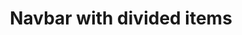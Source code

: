 ---
title: Navbar with divided items
category: Application
paid: true
isActive: true
ltr: {"vue":{"vueTail":[],"vueCss":[]},"preview":"function App() {\n  const [state, setState] = useState(false); // Replace javascript:void(0) paths with your paths\n\n  const navigation = [{\n    title: \"Features\",\n    path: \"javascript:void(0)\"\n  }, {\n    title: \"Integrations\",\n    path: \"javascript:void(0)\"\n  }, {\n    title: \"Customers\",\n    path: \"javascript:void(0)\"\n  }, {\n    title: \"Pricing\",\n    path: \"javascript:void(0)\"\n  }];\n  return /*#__PURE__*/React.createElement(\"nav\", {\n    className: \"bg-white border-b w-full md:static md:text-sm md:border-none\"\n  }, /*#__PURE__*/React.createElement(\"div\", {\n    className: \"items-center px-4 max-w-screen-xl mx-auto md:flex md:px-8\"\n  }, /*#__PURE__*/React.createElement(\"div\", {\n    className: \"flex items-center justify-between py-3 md:py-5 md:block\"\n  }, /*#__PURE__*/React.createElement(\"a\", {\n    href: \"javascript:void(0)\"\n  }, /*#__PURE__*/React.createElement(\"img\", {\n    src: \"https://www.floatui.com/logo.svg\",\n    width: 120,\n    height: 50,\n    alt: \"Float UI logo\"\n  })), /*#__PURE__*/React.createElement(\"div\", {\n    className: \"md:hidden\"\n  }, /*#__PURE__*/React.createElement(\"button\", {\n    className: \"text-gray-500 hover:text-gray-800\",\n    onClick: () => setState(!state)\n  }, state ? /*#__PURE__*/React.createElement(\"svg\", {\n    xmlns: \"http://www.w3.org/2000/svg\",\n    className: \"h-6 w-6\",\n    viewBox: \"0 0 20 20\",\n    fill: \"currentColor\"\n  }, /*#__PURE__*/React.createElement(\"path\", {\n    fillRule: \"evenodd\",\n    d: \"M4.293 4.293a1 1 0 011.414 0L10 8.586l4.293-4.293a1 1 0 111.414 1.414L11.414 10l4.293 4.293a1 1 0 01-1.414 1.414L10 11.414l-4.293 4.293a1 1 0 01-1.414-1.414L8.586 10 4.293 5.707a1 1 0 010-1.414z\",\n    clipRule: \"evenodd\"\n  })) : /*#__PURE__*/React.createElement(\"svg\", {\n    xmlns: \"http://www.w3.org/2000/svg\",\n    fill: \"none\",\n    viewBox: \"0 0 24 24\",\n    strokeWidth: 1.5,\n    stroke: \"currentColor\",\n    className: \"w-6 h-6\"\n  }, /*#__PURE__*/React.createElement(\"path\", {\n    strokeLinecap: \"round\",\n    strokeLinejoin: \"round\",\n    d: \"M3.75 6.75h16.5M3.75 12h16.5m-16.5 5.25h16.5\"\n  }))))), /*#__PURE__*/React.createElement(\"div\", {\n    className: `flex-1 pb-3 mt-8 md:block md:pb-0 md:mt-0 ${state ? 'block' : 'hidden'}`\n  }, /*#__PURE__*/React.createElement(\"ul\", {\n    className: \"justify-end items-center space-y-6 md:flex md:space-x-6 md:space-y-0\"\n  }, navigation.map((item, idx) => {\n    return /*#__PURE__*/React.createElement(\"li\", {\n      key: idx,\n      className: \"text-gray-700 hover:text-indigo-600\"\n    }, /*#__PURE__*/React.createElement(\"a\", {\n      href: item.path,\n      className: \"block\"\n    }, item.title));\n  }), /*#__PURE__*/React.createElement(\"span\", {\n    className: \"hidden w-px h-6 bg-gray-300 md:block\"\n  }), /*#__PURE__*/React.createElement(\"div\", {\n    className: \"space-y-3 items-center gap-x-6 md:flex md:space-y-0\"\n  }, /*#__PURE__*/React.createElement(\"li\", null, /*#__PURE__*/React.createElement(\"a\", {\n    href: \"javascript:void(0)\",\n    className: \"block py-3 text-center text-gray-700 hover:text-indigo-600 border rounded-lg md:border-none\"\n  }, \"Log in\")), /*#__PURE__*/React.createElement(\"li\", null, /*#__PURE__*/React.createElement(\"a\", {\n    href: \"javascript:void(0)\",\n    className: \"block py-3 px-4 font-medium text-center text-white bg-indigo-600 hover:bg-indigo-500 active:bg-indigo-700 active:shadow-none rounded-lg shadow md:inline\"\n  }, \"Sign in\")))))));\n}","react":{"jsxTail":[{"label":"App.jsx","code":"import { useState } from 'react'\n\nexport default () => {\n\n    const [state, setState] = useState(false)\n\n    // Replace javascript:void(0) paths with your paths\n    const navigation = [\n        { title: \"Features\", path: \"javascript:void(0)\" },\n        { title: \"Integrations\", path: \"javascript:void(0)\" },\n        { title: \"Customers\", path: \"javascript:void(0)\" },\n        { title: \"Pricing\", path: \"javascript:void(0)\" }\n    ]\n\n    return (\n        <nav className=\"bg-white border-b w-full md:static md:text-sm md:border-none\">\n            <div className=\"items-center px-4 max-w-screen-xl mx-auto md:flex md:px-8\">\n                <div className=\"flex items-center justify-between py-3 md:py-5 md:block\">\n                    <a href=\"javascript:void(0)\">\n                        <img\n                            src=\"https://www.floatui.com/logo.svg\"\n                            width={120}\n                            height={50}\n                            alt=\"Float UI logo\"\n                        />\n                    </a>\n                    <div className=\"md:hidden\">\n                        <button className=\"text-gray-500 hover:text-gray-800\"\n                            onClick={() => setState(!state)}\n                        >\n                            {\n                                state ? (\n                                    <svg xmlns=\"http://www.w3.org/2000/svg\" className=\"h-6 w-6\" viewBox=\"0 0 20 20\" fill=\"currentColor\">\n                                        <path fillRule=\"evenodd\" d=\"M4.293 4.293a1 1 0 011.414 0L10 8.586l4.293-4.293a1 1 0 111.414 1.414L11.414 10l4.293 4.293a1 1 0 01-1.414 1.414L10 11.414l-4.293 4.293a1 1 0 01-1.414-1.414L8.586 10 4.293 5.707a1 1 0 010-1.414z\" clipRule=\"evenodd\" />\n                                    </svg>\n                                ) : (\n                                    <svg xmlns=\"http://www.w3.org/2000/svg\" fill=\"none\" viewBox=\"0 0 24 24\" strokeWidth={1.5} stroke=\"currentColor\" className=\"w-6 h-6\">\n                                        <path strokeLinecap=\"round\" strokeLinejoin=\"round\" d=\"M3.75 6.75h16.5M3.75 12h16.5m-16.5 5.25h16.5\" />\n                                    </svg>\n                                )\n                            }\n                        </button>\n                    </div>\n                </div>\n                <div className={`flex-1 pb-3 mt-8 md:block md:pb-0 md:mt-0 ${state ? 'block' : 'hidden'}`}>\n                    <ul className=\"justify-end items-center space-y-6 md:flex md:space-x-6 md:space-y-0\">\n                        {\n                            navigation.map((item, idx) => {\n                                return (\n                                    <li key={idx} className=\"text-gray-700 hover:text-indigo-600\">\n                                        <a href={item.path} className=\"block\">\n                                            {item.title}\n                                        </a>\n                                    </li>\n                                )\n                            })\n                        }\n                        <span className='hidden w-px h-6 bg-gray-300 md:block'></span>\n                        <div className='space-y-3 items-center gap-x-6 md:flex md:space-y-0'>\n                            <li>\n                                <a href=\"javascript:void(0)\" className=\"block py-3 text-center text-gray-700 hover:text-indigo-600 border rounded-lg md:border-none\">\n                                    Log in\n                                </a>\n                            </li>\n                            <li>\n                                <a href=\"javascript:void(0)\" className=\"block py-3 px-4 font-medium text-center text-white bg-indigo-600 hover:bg-indigo-500 active:bg-indigo-700 active:shadow-none rounded-lg shadow md:inline\">\n                                    Sign in\n                                </a>\n                            </li>\n                        </div>\n                    </ul>\n                </div>\n            </div>\n        </nav>\n    )\n}"}],"jsxCss":[]}}
rtl: {"preview":"function App() {\n  const [state, setState] = useState(false); // Replace javascript:void(0) paths with your paths\n\n  const navigation = [{\n    title: \"المميزات\",\n    path: \"javascript:void(0)\"\n  }, {\n    title: \"التكاملات\",\n    path: \"javascript:void(0)\"\n  }, {\n    title: \"العملاء\",\n    path: \"javascript:void(0)\"\n  }, {\n    title: \"التسعير\",\n    path: \"javascript:void(0)\"\n  }];\n  return /*#__PURE__*/React.createElement(\"nav\", {\n    className: \"bg-white border-b w-full md:static md:text-sm md:border-none\"\n  }, /*#__PURE__*/React.createElement(\"div\", {\n    className: \"items-center px-4 max-w-screen-xl mx-auto md:flex md:px-8\"\n  }, /*#__PURE__*/React.createElement(\"div\", {\n    className: \"flex items-center justify-between py-3 md:py-5 md:block\"\n  }, /*#__PURE__*/React.createElement(\"a\", {\n    href: \"javascript:void(0)\"\n  }, /*#__PURE__*/React.createElement(\"img\", {\n    src: \"https://www.floatui.com/logo.svg\",\n    width: 120,\n    height: 50,\n    alt: \"Float UI logo\"\n  })), /*#__PURE__*/React.createElement(\"div\", {\n    className: \"md:hidden\"\n  }, /*#__PURE__*/React.createElement(\"button\", {\n    className: \"text-gray-500 hover:text-gray-800\",\n    onClick: () => setState(!state)\n  }, state ? /*#__PURE__*/React.createElement(\"svg\", {\n    xmlns: \"http://www.w3.org/2000/svg\",\n    className: \"h-6 w-6\",\n    viewBox: \"0 0 20 20\",\n    fill: \"currentColor\"\n  }, /*#__PURE__*/React.createElement(\"path\", {\n    fillRule: \"evenodd\",\n    d: \"M4.293 4.293a1 1 0 011.414 0L10 8.586l4.293-4.293a1 1 0 111.414 1.414L11.414 10l4.293 4.293a1 1 0 01-1.414 1.414L10 11.414l-4.293 4.293a1 1 0 01-1.414-1.414L8.586 10 4.293 5.707a1 1 0 010-1.414z\",\n    clipRule: \"evenodd\"\n  })) : /*#__PURE__*/React.createElement(\"svg\", {\n    xmlns: \"http://www.w3.org/2000/svg\",\n    fill: \"none\",\n    viewBox: \"0 0 24 24\",\n    strokeWidth: 1.5,\n    stroke: \"currentColor\",\n    className: \"w-6 h-6\"\n  }, /*#__PURE__*/React.createElement(\"path\", {\n    strokeLinecap: \"round\",\n    strokeLinejoin: \"round\",\n    d: \"M3.75 6.75h16.5M3.75 12h16.5m-16.5 5.25h16.5\"\n  }))))), /*#__PURE__*/React.createElement(\"div\", {\n    className: `flex-1 pb-3 mt-8 md:block md:pb-0 md:mt-0 ${state ? 'block' : 'hidden'}`\n  }, /*#__PURE__*/React.createElement(\"ul\", {\n    className: \"justify-end items-center space-y-6 md:flex md:space-x-6 md:space-x-reverse md:space-y-0\"\n  }, navigation.map((item, idx) => {\n    return /*#__PURE__*/React.createElement(\"li\", {\n      key: idx,\n      className: \"text-gray-700 hover:text-indigo-600\"\n    }, /*#__PURE__*/React.createElement(\"a\", {\n      href: item.path,\n      className: \"block\"\n    }, item.title));\n  }), /*#__PURE__*/React.createElement(\"span\", {\n    className: \"hidden w-px h-6 bg-gray-300 md:block\"\n  }), /*#__PURE__*/React.createElement(\"div\", {\n    className: \"space-y-3 items-center gap-x-6 md:flex md:space-y-0\"\n  }, /*#__PURE__*/React.createElement(\"li\", null, /*#__PURE__*/React.createElement(\"a\", {\n    href: \"javascript:void(0)\",\n    className: \"block py-3 text-center text-gray-700 hover:text-indigo-600 border rounded-lg md:border-none\"\n  }, \"\\u062A\\u0633\\u062C\\u064A\\u0644 \\u062F\\u062E\\u0648\\u0644\")), /*#__PURE__*/React.createElement(\"li\", null, /*#__PURE__*/React.createElement(\"a\", {\n    href: \"javascript:void(0)\",\n    className: \"block py-3 px-4 font-medium text-center text-white bg-indigo-600 hover:bg-indigo-500 active:bg-indigo-700 active:shadow-none rounded-lg shadow md:inline\"\n  }, \"\\u062A\\u0633\\u062C\\u064A\\u0644\")))))));\n}","vue":{"vueTail":[],"vueCss":[]},"react":{"jsxCss":[],"jsxTail":[{"label":"App.jsx","code":"import { useState } from 'react'\n\nexport default () => {\n\n    const [state, setState] = useState(false)\n\n    // Replace javascript:void(0) paths with your paths\n    const navigation = [\n        { title: \"المميزات\", path: \"javascript:void(0)\" },\n        { title: \"التكاملات\", path: \"javascript:void(0)\" },\n        { title: \"العملاء\", path: \"javascript:void(0)\" },\n        { title: \"التسعير\", path: \"javascript:void(0)\" }\n    ]\n\n    return (\n        <nav className=\"bg-white border-b w-full md:static md:text-sm md:border-none\">\n            <div className=\"items-center px-4 max-w-screen-xl mx-auto md:flex md:px-8\">\n                <div className=\"flex items-center justify-between py-3 md:py-5 md:block\">\n                    <a href=\"javascript:void(0)\">\n                        <img\n                            src=\"https://www.floatui.com/logo.svg\"\n                            width={120}\n                            height={50}\n                            alt=\"Float UI logo\"\n                        />\n                    </a>\n                    <div className=\"md:hidden\">\n                        <button className=\"text-gray-500 hover:text-gray-800\"\n                            onClick={() => setState(!state)}\n                        >\n                            {\n                                state ? (\n                                    <svg xmlns=\"http://www.w3.org/2000/svg\" className=\"h-6 w-6\" viewBox=\"0 0 20 20\" fill=\"currentColor\">\n                                        <path fillRule=\"evenodd\" d=\"M4.293 4.293a1 1 0 011.414 0L10 8.586l4.293-4.293a1 1 0 111.414 1.414L11.414 10l4.293 4.293a1 1 0 01-1.414 1.414L10 11.414l-4.293 4.293a1 1 0 01-1.414-1.414L8.586 10 4.293 5.707a1 1 0 010-1.414z\" clipRule=\"evenodd\" />\n                                    </svg>\n                                ) : (\n                                    <svg xmlns=\"http://www.w3.org/2000/svg\" fill=\"none\" viewBox=\"0 0 24 24\" strokeWidth={1.5} stroke=\"currentColor\" className=\"w-6 h-6\">\n                                        <path strokeLinecap=\"round\" strokeLinejoin=\"round\" d=\"M3.75 6.75h16.5M3.75 12h16.5m-16.5 5.25h16.5\" />\n                                    </svg>\n                                )\n                            }\n                        </button>\n                    </div>\n                </div>\n                <div className={`flex-1 pb-3 mt-8 md:block md:pb-0 md:mt-0 ${state ? 'block' : 'hidden'}`}>\n                    <ul className=\"justify-end items-center space-y-6 md:flex md:space-x-6 md:space-x-reverse md:space-y-0\">\n                        {\n                            navigation.map((item, idx) => {\n                                return (\n                                    <li key={idx} className=\"text-gray-700 hover:text-indigo-600\">\n                                        <a href={item.path} className=\"block\">\n                                            {item.title}\n                                        </a>\n                                    </li>\n                                )\n                            })\n                        }\n                        <span className='hidden w-px h-6 bg-gray-300 md:block'></span>\n                        <div className='space-y-3 items-center gap-x-6 md:flex md:space-y-0'>\n                            <li>\n                                <a href=\"javascript:void(0)\" className=\"block py-3 text-center text-gray-700 hover:text-indigo-600 border rounded-lg md:border-none\">\n                                    تسجيل دخول\n                                </a>\n                            </li>\n                            <li>\n                                <a href=\"javascript:void(0)\" className=\"block py-3 px-4 font-medium text-center text-white bg-indigo-600 hover:bg-indigo-500 active:bg-indigo-700 active:shadow-none rounded-lg shadow md:inline\">\n                                    تسجيل\n                                </a>\n                            </li>\n                        </div>\n                    </ul>\n                </div>\n            </div>\n        </nav>\n    )\n}"}]}}
slug: /navbars
id: c632b932-1e8a-498d-b06e-fb7b2b1ac194
created_at: 1668383451620
---